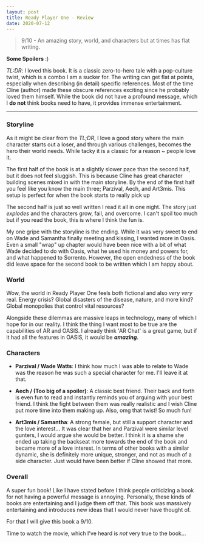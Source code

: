 ```yaml
---
layout: post
title: Ready Player One - Review
date: 2020-07-12
---
```

> 9/10 - An amazing story, world, and characters but at times has flat writing. 

**Some Spoilers** :) 

*TL:DR*: I loved this book. It is a classic zero-to-hero tale with a pop-culture twist, which is a combo I am a sucker for. The writing can get flat at points, especially when describing (in detail) specific references. Most of the time Cline (author) made these obscure references exciting since he probably loved them himself. While the book did not have a profound message, which I **do not** think books need to have, it provides immense entertainment.

---
### Storyline
As it might be clear from the *TL;DR*, I love a good story where the main character starts out a loser, and through various challenges, becomes the hero their world needs. While tacky it is a classic for a reason ~ people love it. 

The first half of the book is at a slightly slower pace than the second half, but it does not feel sluggish. This is because Cline has great character building scenes mixed in with the main storyline. By the end of the first half you feel like you know the main three; Parzival, Aech, and Art3mis. This setup is perfect for when the book starts to really pick up

The second half is just so well written I read it all in one night. The story just *explodes* and the characters grow, fail, and overcome. I can't spoil too much but if you read the book, this is where I think the fun is. 

My one gripe with the storyline is the ending. While it was very sweet to end on Wade and Samantha finally meeting and kissing, I wanted more in Oasis. Even a small "wrap" up chapter would have been nice with a bit of what Wade decided to do with Oasis, what he used his money and powers for, and what happened to Sorrento. However, the open endedness of the book did leave space for the second book to be written which I am happy about.

### World 
Wow, the world in Ready Player One feels both fictional and also *very very* real. Energy crisis? <i class="fas fa-check"></i> Global disasters of the disease, nature, and more kind? <i class="fas fa-check"></i> Global monopolies that control vital resources? <i class="fas fa-check-double"></i> 

Alongside these dilemmas are massive leaps in technology, many of which I hope for in our reality. I think the thing I want most to be true are the capabilities of AR and OASIS. I already think 'AR Chat' is a great game, but if it had all the features in OASIS, it would be ***amazing***. 

### Characters 
* **Parzival / Wade Watts**: I think how much I was able to relate to Wade was the reason he was such a special character for me. I'll leave it at that. 

* **Aech / (Too big of a spoiler)**: A classic best friend. Their back and forth is even fun to read and instantly reminds you of arguing with your best friend. I think the fight between them was really realistic and I wish Cline put more time into them making up. Also, omg that twist! So much fun! 

* **Art3mis / Samantha**: A strong female, but still a support character and the love interest... It was clear that her and Parzival were similar level gunters, I would argue she would be better. I think it is a shame she ended up taking the backseat more towards the end of the book and became more of a love interest. In terms of other books with a similar dynamic, she is definitely more unique, stronger, and not as much of a side character. Just would have been better if Cline showed that more. 

### Overall
A super fun book! Like I have stated before I think people criticizing a book for not having a powerful message is annoying. Personally, these kinds of books are entertaining and I judge them off that. This book was massively entertaining and introduces new ideas that I would never have thought of. 

For that I will give this book a 9/10.

Time to watch the movie, which I've heard is *not* very true to the book...


